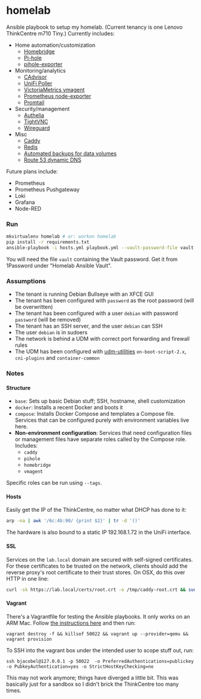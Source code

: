 # homelab

Ansible playbook to setup my homelab. (Current tenancy is one Lenovo ThinkCentre m710 Tiny.) Currently includes:
  * Home automation/customization
    * [Homebridge](https://homebridge.io/)
    * [Pi-hole](https://pi-hole.net/)
    * [pihole-exporter](https://github.com/eko/pihole-exporter)
  * Monitoring/analytics
    * [CAdvisor](https://github.com/google/cadvisor)
    * [UniFi Poller](https://unpoller.com/)
    * [VictoriaMetrics vmagent](https://docs.victoriametrics.com/vmagent.html)
    * [Prometheus node-exporter](https://github.com/prometheus/node_exporter)
    * [Promtail](https://grafana.com/docs/loki/latest/clients/promtail/)
  * Security/management
    * [Authelia](https://authelia.com)
    * [TightVNC](https://www.tightvnc.com/)
    * [Wireguard](https://www.wireguard.com/)
  * Misc
    * [Caddy](https://caddyserver.com/)
    * [Redis](https://redis.io)
    * [Automated backups for data volumes](https://github.com/offen/docker-volume-backup)
    * [Route 53 dynamic DNS](https://crazymax.dev/ddns-route53/)

Future plans include:
  * Prometheus
  * Prometheus Pushgateway
  * Loki
  * Grafana
  * Node-RED

### Run

```sh
mkvirtualenv homelab # or: workon homelab
pip install -r requirements.txt
ansible-playbook -i hosts.yml playbook.yml --vault-password-file vault
```

You will need the file `vault` containing the Vault password. Get it from 1Password under "Homelab Ansible Vault".

### Assumptions
* The tenant is running Debian Bullseye with an XFCE GUI
* The tenant has been configured with `password` as the root password (will be overwritten)
* The tenant has been configured with a user `debian` with password `password` (will be removed)
* The tenant has an SSH server, and the user `debian` can SSH
* The user `debian` is in sudoers
* The network is behind a UDM with correct port forwarding and firewall rules
* The UDM has been configured with [udm-utilities](https://github.com/boostchicken/udm-utilities) `on-boot-script-2.x`, `cni-plugins` and `container-common`

### Notes

#### Structure
* `base`: Sets up basic Debian stuff; SSH, hostname, shell customization
* `docker`: Installs a recent Docker and boots it
* `compose`: Installs Docker Compose and templates a Compose file. Services that can be configured purely with environment variables live here.
* **Non-environment configuration**: Services that need configuration files or management files have separate roles called by the Compose role. Includes:
  * `caddy`
  * `pihole`
  * `homebridge`
  * `vmagent`

Specific roles can be run using `--tags`.

#### Hosts
Easily get the IP of the ThinkCentre, no matter what DHCP has done to it:

```sh
arp -na | awk '/6c:4b:90/ {print $2}' | tr -d '()'
```

The hardware is also bound to a static IP 192.168.1.72 in the UniFi interface.

#### SSL
Services on the `lab.local` domain are secured with self-signed certificates. For these certificates to be trusted on the network, clients should add the reverse proxy's root certificate to their trust stores. On OSX, do this over HTTP in one line:

```sh
curl -sk https://lab.local/certs/root.crt -o /tmp/caddy-root.crt && sudo security add-trusted-cert -d -r trustRoot -k /Library/Keychains/System.keychain /tmp/caddy-root.crt
```

#### Vagrant
There's a Vagrantfile for testing the Ansible playbooks. It only works on an ARM Mac. Follow [the instructions here](https://plugin-activation.hashicorp.com/perk/boxes/debian-11-genericcloud-arm64) and then run:

```
vagrant destroy -f && killsof 50022 && vagrant up --provider=qemu && vagrant provision
```

To SSH into the vagrant box under the intended user to scope stuff out, run:

```
ssh bjacobel@127.0.0.1 -p 50022  -o PreferredAuthentications=publickey -o PubkeyAuthentication=yes -o StrictHostKeyChecking=no
```

This may not work anymore; things have diverged a little bit. This was basically just for a sandbox so I didn't brick the ThinkCentre too many times.
